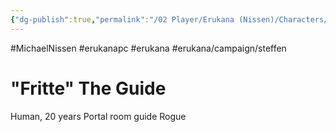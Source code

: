 ```yaml
---
{"dg-publish":true,"permalink":"/02 Player/Erukana (Nissen)/Characters/Fritte/","tags":["MichaelNissen","erukanapc","erukana","erukana/campaign/steffen"]}
---
```



#MichaelNissen #erukanapc #erukana 
#erukana/campaign/steffen
# "Fritte" The Guide
Human, 20 years 
Portal room guide 
Rogue 
